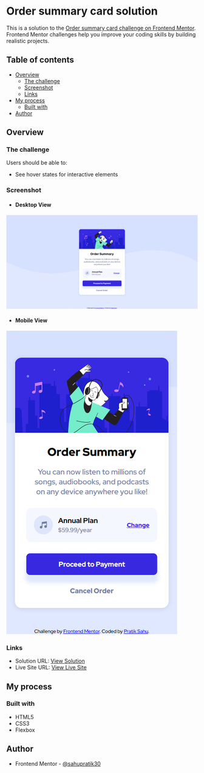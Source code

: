 # Order summary card solution

This is a solution to the [Order summary card challenge on Frontend Mentor](https://www.frontendmentor.io/challenges/order-summary-component-QlPmajDUj). Frontend Mentor challenges help you improve your coding skills by building realistic projects.

## Table of contents

- [Overview](#overview)
  - [The challenge](#the-challenge)
  - [Screenshot](#screenshot)
  - [Links](#links)
- [My process](#my-process)
  - [Built with](#built-with)
- [Author](#author)

## Overview

### The challenge

Users should be able to:

- See hover states for interactive elements

### Screenshot

- #### Desktop View

![Desktop Screenshot](./screenshot1.png)

- #### Mobile View

![Desktop Screenshot](./screenshot2.png)

### Links

- Solution URL: [View Solution](https://www.frontendmentor.io/solutions/order-summary-card-using-html-and-css-x0QopqNTa)
- Live Site URL: [View Live Site](https://sahupratik30.github.io/Order-summary-card/)

## My process

### Built with

- HTML5
- CSS3
- Flexbox

## Author
- Frontend Mentor - [@sahupratik30](https://www.frontendmentor.io/profile/sahupratik30)
